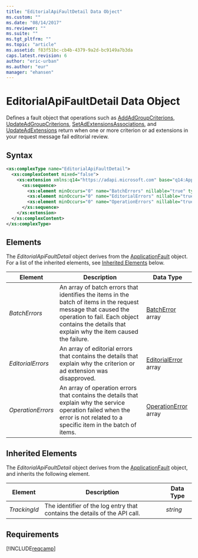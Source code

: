 ```yaml
---
title: "EditorialApiFaultDetail Data Object"
ms.custom: ""
ms.date: "08/14/2017"
ms.reviewer: ""
ms.suite: ""
ms.tgt_pltfrm: ""
ms.topic: "article"
ms.assetid: f83f51bc-cb4b-4379-9a2d-bc9149a7b3da
caps.latest.revision: 6
author: "eric-urban"
ms.author: "eur"
manager: "ehansen"
---
```

# EditorialApiFaultDetail Data Object
Defines a fault object that operations such as [AddAdGroupCriterions](../campaign-api/addadgroupcriterions-service-operation.md), [UpdateAdGroupCriterions](../campaign-api/updateadgroupcriterions-service-operation.md), [SetAdExtensionsAssociations](../campaign-api/setadextensionsassociations-service-operation.md), and [UpdateAdExtensions](../campaign-api/updateadextensions-service-operation.md) return when one or more criterion or ad extensions in your request message fail editorial review.

## Syntax

```xml
<xs:complexType name="EditorialApiFaultDetail">
  <xs:complexContent mixed="false">
    <xs:extension xmlns:q14="https://adapi.microsoft.com" base="q14:ApplicationFault">
      <xs:sequence>
        <xs:element minOccurs="0" name="BatchErrors" nillable="true" type="tns:ArrayOfBatchError" />
        <xs:element minOccurs="0" name="EditorialErrors" nillable="true" type="tns:ArrayOfEditorialError" />
        <xs:element minOccurs="0" name="OperationErrors" nillable="true" type="tns:ArrayOfOperationError" />
      </xs:sequence>
    </xs:extension>
  </xs:complexContent>
</xs:complexType>
```

## <a name="Elements"></a>Elements
The *EditorialApiFaultDetail* object derives from the [ApplicationFault](../campaign-api/applicationfault-data-object.md) object. For a list of the inherited elements, see [Inherited Elements](#inheritedelements) below.

|Element|Description|Data Type|
|-----------|---------------|-------------|
|*BatchErrors*|An array of batch errors that identifies the items in the batch of items in the request message that caused the operation to fail. Each object contains the details that explain why the item caused the failure.|[BatchError](../campaign-api/batcherror-data-object.md) array|
|*EditorialErrors*|An array of editorial errors that contains the details that explain why the criterion or ad extension was disapproved.|[EditorialError](../campaign-api/editorialerror-data-object.md) array|
|*OperationErrors*|An array of operation errors that contains the details that explain why the service operation failed when the error is not related to a specific item in the batch of items.|[OperationError](../campaign-api/operationerror-data-object.md) array|

## <a name="InheritedElements"></a>Inherited Elements
The *EditorialApiFaultDetail* object derives from the [ApplicationFault](../campaign-api/applicationfault-data-object.md) object, and inherits the following element. 

|Element|Description|Data Type|
|-----------|---------------|-------------|
|*TrackingId*|The identifier of the log entry that contains the details of the API call.|*string*|

## Requirements
[!INCLUDE[reqcamp](../campaign-api/includes/reqcamp.md)]
